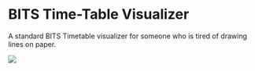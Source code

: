 # BITS Time-Table Visualizer
A standard BITS Timetable visualizer for someone who is tired of drawing lines on paper.

<img src="TT-demo.jpeg">